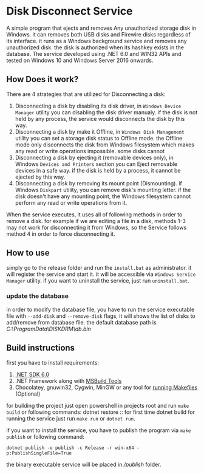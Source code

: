 # Disk Disconnect Service
A simple program that ejects and removes Any unauthorized storage disk in Windows. it can removes both USB disks and Firewire disks regardless of its interface. it runs as a Windows background service and removes any unauthorized disk. the disk is authorized when its hashkey exists in the database.
The service developed using .NET 6.0 and WIN32 APIs and tested on Windows 10 and Windows Server 2016 onwards.

## How Does it work?
There are 4 strategies that are utilized for Disconnecting a disk:
1. Disconnecting a disk by disabling its disk driver, in `Windows Device Manager` utility you can disabling the disk driver manualy. if the disk is not held by any process, the service would disconnects the disk by this way.
2. Disconnecting a disk by make it Offline, in `Windows Disk Management` utility you can set a storage disk status to Offline mode. the Offline mode only disconnects the disk from Windows filesystem which makes any read or write operations impossible. some disks cannot 
3. Disconnecting a disk by ejecting it (removable devices only), in Windows `Devices and Printers` section you can Eject removable devices in a safe way. if the disk is held by a process, it cannot be ejected by this way.
4. Disconnecting a disk by removing its mount point (Dismounting). if Windows `Diskpart` utility, you can remove disk's mounting letter. if the disk doesn't have any mounting point, the Windows filesystem cannot perform any read or write operations from it.

When the service executes, it uses all of following methods in order to remove a disk. for example if we are editing a file in a disk, methods 1-3 may not work for disconnecting it from Windows, so the Service follows method 4 in order to force disconnecting it.

## How to use
simply go to the release folder and run the `install.bat` as administrator. it will register the service and start it. it will be accessible via `Windows Service Manager` utility.
if you want to uninstall the service, just run `uninstall.bat`.

### update the database
in order to modify the database file, you have to run the service executable file with `--add-disk` and `--remove-disk` flags, it will shows the list of disks to add/remove from database file. the default database path is *C:\ProgramData\DISKDRM\db.bin*

## Build instructions
first you have to install requirements:
1. [.NET SDK 6.0](https://dotnet.microsoft.com/en-us/download/dotnet/6.0)
2. .NET Framework along with [MSBuild Tools](https://visualstudio.microsoft.com/downloads/#build-tools-for-visual-studio-2022)
3. Chocolatey, gnuwin32, Cygwin, MinGW or any tool for [running Makefiles](https://stackoverflow.com/questions/32127524/how-to-install-and-use-make-in-windows) (Optional)

for building the project just open powershell in projects root and run `make build` or following commands:
    dotnet restore      :: for first time
	dotnet build
for running the service just run `make run` or `dotnet run`.

if you want to install the service, you have to publish the program via `make publish` or following command:

	dotnet publish -o publish -c Release -r win-x64 -p:PublishSingleFile=True

the binary executable service will be placed in */publish* folder.